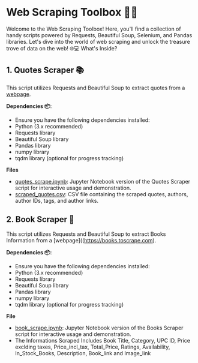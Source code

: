 # Web Scraping Toolbox 🕵️‍♂️

Welcome to the Web Scraping Toolbox! Here, you'll find a collection of handy scripts powered by Requests, Beautiful Soup, Selenium, and Pandas libraries. Let's dive into the world of web scraping and unlock the treasure trove of data on the web! 🌐💻 What's Inside?

## 1. Quotes Scraper 📚
This script utilizes Requests and Beautiful Soup to extract quotes from a [webpage](https://quotes.toscrape.com). 

**Dependencies 📦**:
- Ensure you have the following dependencies installed:
- Python (3.x recommended)
- Requests library
- Beautiful Soup library
- Pandas library
- numpy library
- tqdm library (optional for progress tracking)

**Files**
- [quotes_scrape.ipynb](https://github.com/Analyticalgeek/Web-Scraping/blob/main/Quotes%20Scrape.ipynb): Jupyter Notebook version of the Quotes Scraper script for interactive usage and demonstration.
- [scraped_quotes.csv](https://github.com/Analyticalgeek/Web-Scraping/blob/main/Quotes.csv): CSV file containing the scraped quotes, authors, author IDs, tags, and author links.

## 2. Book Scraper 📖
This script utilizes Requests and Beautiful Soup to extract Books Information from a [webpage]((https://books.toscrape.com).

**Dependencies 📦**:
- Ensure you have the following dependencies installed:
- Python (3.x recommended)
- Requests library
- Beautiful Soup library
- Pandas library
- numpy library
- tqdm library (optional for progress tracking)

**File**
- [book_scrape.ipynb](https://github.com/Analyticalgeek/Web-Scraping/blob/main/Books%20Scrape.ipynb): Jupyter Notebook version of the Books Scraper script for interactive usage and demonstration.
- The Informations Scraped Includes Book Title, Category, UPC ID, Price exclding taxes, Price_incl_tax,	Total_Price,	Ratings,	Availability,	In_Stock_Books,	Description,	Book_link and Image_link


 
  
  

